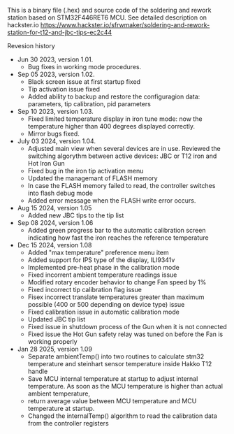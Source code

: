 This is a binary file (.hex) and source code of the soldering and rework station based on STM32F446RET6 MCU.
See detailed description on hackster.io https://www.hackster.io/sfrwmaker/soldering-and-rework-station-for-t12-and-jbc-tips-ec2c44

Revesion history
- Jun 30 2023, version 1.01.
  - Bug fixes in working mode procedures.
- Sep 05 2023, version 1.02.
  - Black screen issue at first startup fixed
  - Tip activation issue fixed
  - Added ability to backup and restore the configuragion data: parameters, tip calibration, pid parameters
- Sep 10 2023, version 1.03.
  - Fixed limited temperature display in iron tune mode: now the temperature higher than 400 degrees displayed correctly.
  - Mirror bugs fixed.
- July 03 2024, version 1.04.
  - Adjusted main view when several devices are in use. Reviewed the switching algorythm between active devices: JBC or T12 iron and Hot Iron Gun
  - Fixed bug in the iron tip activation menu
  - Updated the managemant of FLASH memory
  - In case the FLASH memory failed to read, the controller switches into flash debug mode
  - Added error message when the FLASH write error occurs.
- Aug 15 2024, version 1.05
  - Added new JBC tips to the tip list
- Sep 08 2024, version 1.06
  - Added green progress bar to the automatic calibration screen indicating how fast the iron reaches the reference temperature
- Dec 15 2024, version 1.08
  - Added "max temperature" preference menu item
  - Added support for IPS type of the display, ILI9341v
  - Implemented pre-heat phase in the calibration mode
  - Fixed incorrent ambient temperature readings issue
  - Modified rotary encoder behavior to change Fan speed by 1%
  - Fixed incorrect tip calibration flag issue
  - Fisex incorrect translate temperatures greater than maximum possible (400 or 500 depending on device type) issue
  - Fixed calibration issue in automatic calibration mode
  - Updated JBC tip list
  - Fixed issue in shutdown process of the Gun when it is not connected
  - Fixed issue the Hot Gun safety relay was tuned on before the Fan is working properly
- Jan 28 2025, version 1.09
  - Separate ambientTemp() into two routines to calculate stm32 temperature and steinhart sensor temperature inside Hakko T12 handle
  - Save MCU internal temperature at startup to adjust internal temperature. As soon as the MCU temperature is higher than actual ambient temperature,
  - return average value between MCU temperature and MCU temperature at startup.
  - Changed the internalTemp() algorithm to read the calibration data from the controller registers 

